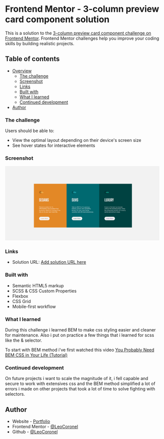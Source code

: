 # Frontend Mentor - 3-column preview card component solution

This is a solution to the [3-column preview card component challenge on Frontend Mentor](https://www.frontendmentor.io/challenges/3column-preview-card-component-pH92eAR2-). Frontend Mentor challenges help you improve your coding skills by building realistic projects. 

## Table of contents

- [Overview](#overview)
  - [The challenge](#the-challenge)
  - [Screenshot](#screenshot)
  - [Links](#links)
  - [Built with](#built-with)
  - [What I learned](#what-i-learned)
  - [Continued development](#continued-development)
- [Author](#author)

### The challenge

Users should be able to:

- View the optimal layout depending on their device's screen size
- See hover states for interactive elements

### Screenshot

![](./screenshot.png)

### Links

- Solution URL: [Add solution URL here](https://github.com/LeoCoronel/3-column)

### Built with

- Semantic HTML5 markup
- SCSS & CSS Custom Properties
- Flexbox
- CSS Grid
- Mobile-first workflow

### What I learned

During this challenge i learned BEM to make css styling easier and cleaner for maintenance. Also i put on practice a few things that i learned for scss like the & selector.

To start with BEM method i've first watched this video [You Probably Need BEM CSS in Your Life (Tutorial)](https://www.youtube.com/watch?v=er1JEDuPbZQ&t=834s)


### Continued development

On future projects i want to scale the magnitude of it, i fell capable and secure to work with extensives css and the BEM method simplified a lot of errors i made on other projects that took a lot of time to solve fighting with selectors.

## Author

- Website - [Portfolio](http://leo-coronel.com.ar)
- Frontend Mentor - [@LeoCoronel](https://https://www.frontendmentor.io/profile/LeoCoronel)
- Github - [@LeoCoronel](https://https://github.com/LeoCoronel)